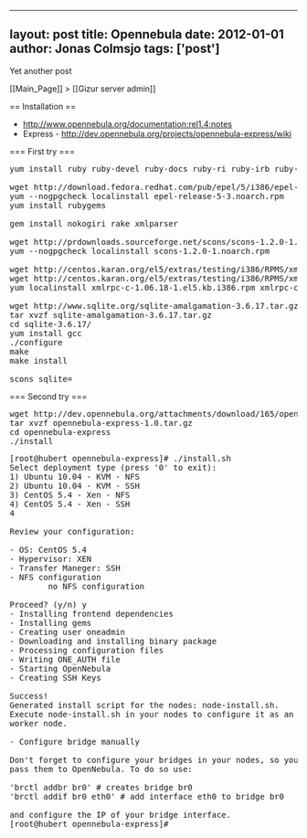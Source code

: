 
---
layout: post
title: Opennebula
date: 2012-01-01
author: Jonas Colmsjo
tags: ['post']
---

Yet another post





[[Main_Page]] > [[Gizur server admin]]

== Installation ==

* http://www.opennebula.org/documentation:rel1.4:notes
* Express - http://dev.opennebula.org/projects/opennebula-express/wiki

=== First try ===

<pre>
yum install ruby ruby-devel ruby-docs ruby-ri ruby-irb ruby-rdoc

wget http://download.fedora.redhat.com/pub/epel/5/i386/epel-release-5-3.noarch.rpm
yum --nogpgcheck localinstall epel-release-5-3.noarch.rpm
yum install rubygems

gem install nokogiri rake xmlparser

wget http://prdownloads.sourceforge.net/scons/scons-1.2.0-1.noarch.rpm
yum --nogpgcheck localinstall scons-1.2.0-1.noarch.rpm

wget http://centos.karan.org/el5/extras/testing/i386/RPMS/xmlrpc-c-1.06.18-1.el5.kb.i386.rpm
wget http://centos.karan.org/el5/extras/testing/i386/RPMS/xmlrpc-c-devel-1.06.18-1.el5.kb.i386.rpm
yum localinstall xmlrpc-c-1.06.18-1.el5.kb.i386.rpm xmlrpc-c-devel-1.06.18-1.el5.kb.i386.rpm

wget http://www.sqlite.org/sqlite-amalgamation-3.6.17.tar.gz
tar xvzf sqlite-amalgamation-3.6.17.tar.gz
cd sqlite-3.6.17/
yum install gcc
./configure
make
make install

scons sqlite=<path where you installed sqlite>
</pre>


=== Second try ===

<pre>
wget http://dev.opennebula.org/attachments/download/165/opennebula-express-1.0.tar.gz
tar xvzf opennebula-express-1.0.tar.gz
cd opennebula-express
./install
</pre>

<pre>
[root@hubert opennebula-express]# ./install.sh
Select deployment type (press '0' to exit):
1) Ubuntu 10.04 - KVM - NFS
2) Ubuntu 10.04 - KVM - SSH
3) CentOS 5.4 - Xen - NFS
4) CentOS 5.4 - Xen - SSH
4

Review your configuration:

- OS: CentOS 5.4
- Hypervisor: XEN
- Transfer Maneger: SSH
- NFS configuration
        no NFS configuration

Proceed? (y/n) y
- Installing frontend dependencies
- Installing gems
- Creating user oneadmin
- Downloading and installing binary package
- Processing configuration files
- Writing ONE_AUTH file
- Starting OpenNebula
- Creating SSH Keys

Success!
Generated install script for the nodes: node-install.sh.
Execute node-install.sh in your nodes to configure it as an OpenNebula
worker node.

- Configure bridge manually

Don't forget to configure your bridges in your nodes, so you can
pass them to OpenNebula. To do so use:

'brctl addbr br0' # creates bridge br0
'brctl addif br0 eth0' # add interface eth0 to bridge br0

and configure the IP of your bridge interface.
[root@hubert opennebula-express]#


</pre>
